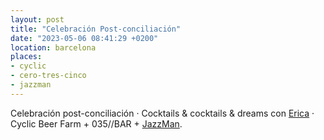 ```yaml
---
layout: post
title: "Celebración Post-conciliación"
date: "2023-05-06 08:41:29 +0200"
location: barcelona
places: 
- cyclic
- cero-tres-cinco
- jazzman
---
```

Celebración post-conciliación · Cocktails & cocktails & dreams con [Erica](https://www.ericafustero.com) · Cyclic Beer Farm + 035//BAR + [JazzMan](/maps/barcelona/jazzman).

